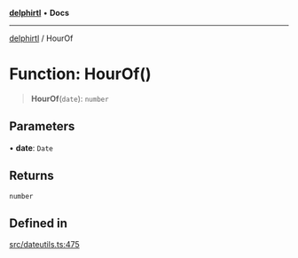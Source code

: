 [**delphirtl**](../README.md) • **Docs**

***

[delphirtl](../globals.md) / HourOf

# Function: HourOf()

> **HourOf**(`date`): `number`

## Parameters

• **date**: `Date`

## Returns

`number`

## Defined in

[src/dateutils.ts:475](https://github.com/chuacw/delphirtl/blob/05c2ea653decdb53a49ed6866b6aa0d956ef8b01/src/dateutils.ts#L475)
